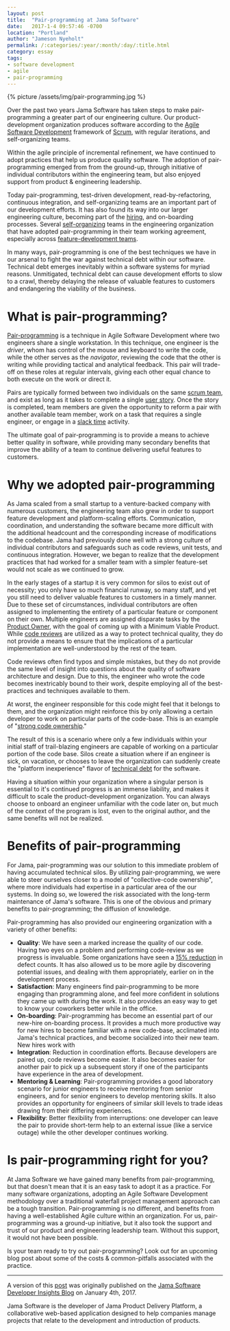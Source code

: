 ```yaml
---
layout: post
title:  "Pair-programming at Jama Software"
date:   2017-1-4 09:57:46 -0700
location: "Portland"
author: "Jameson Nyeholt"
permalink: /:categories/:year/:month/:day/:title.html
category: essay
tags:
- software development
- agile
- pair-programming
---
```


{% picture /assets/img/pair-programming.jpg %}

Over the past two years Jama Software has taken steps to make pair-programming a greater part of our engineering culture.  Our product-development organization produces software according to the [Agile Software Development](https://www.agilealliance.org/agile101/) framework of [Scrum](https://www.scrumalliance.org/why-scrum), with regular iterations, and self-organizing teams.   
<!--description-->

Within the agile principle of incremental refinement, we have continued to adopt practices that help us produce quality software.  The adoption of pair-programming emerged from from the ground-up, through initiative of individual contributors within the engineering team, but also enjoyed support from product & engineering leadership.  


Today pair-programming, test-driven development, read-by-refactoring, continuous integration, and self-organizing teams are an important part of our development efforts.  It has also found its way into our larger engineering culture, becoming part of the  [hiring](http://www.jamasoftware.com/blog/jamas-hiring-process-the-technical-interview/), and on-boarding processes.  Several [self-organizing](http://www.jamasoftware.com/blog/self-selecting-agile-teams/) teams in the engineering organization that have adopted pair-programming in their team working agreement, especially across [feature-development teams](https://less.works/less/structure/feature-teams.html).

In many ways, pair-programming is one of the best techniques we have in our arsenal to fight the war against technical debt within our software.  Technical debt emerges inevitably within a software systems for myriad reasons.  Unmitigated, technical debt can cause development efforts to slow to a crawl, thereby delaying the release of valuable features to customers and endangering the viability of the business.  

# What is pair-programming?

[Pair-programming](https://www.agilealliance.org/glossary/pairing/) is a technique in Agile Software Development where two engineers share a single workstation.  In this technique, one engineer is the *driver*, whom has control of the mouse and keyboard to write the code, while the other serves as the *navigator*, reviewing the code that the other is writing while providing tactical and analytical feedback.  This pair will trade-off on these roles at regular intervals, giving each other equal chance to both execute on the work or direct it.

Pairs are typically formed between two individuals on the same [scrum team](https://www.mountaingoatsoftware.com/agile/scrum/team), and exist as long as it takes to complete a single [user story](https://www.mountaingoatsoftware.com/agile/user-stories).  Once the story is completed, team members are given the opportunity to reform a pair with another available team member, work on a task that requires a single engineer, or engage in a [slack time](http://www.jamesshore.com/Agile-Book/slack.html) activity.  

The ultimate goal of pair-programming is to provide a means to achieve better quality in software, while providing many secondary benefits that improve the ability of a team to continue delivering useful features to customers.

# Why we adopted pair-programming

As Jama scaled from a small startup to a venture-backed company with numerous customers, the engineering team also grew in order to support feature development and platform-scaling efforts.  Communication, coordination, and understanding the software became more difficult with the additional headcount and the corresponding increase of modifications to the codebase.  Jama had previously done well with a strong culture of individual contributors and safeguards such as code reviews, unit tests, and continuous integration.  However, we began to realize that the development practices that had worked for a smaller team with a simpler feature-set would not scale as we continued to grow.

In the early stages of a startup it is very common for silos to exist out of necessity; you only have so much financial runway, so many staff, and yet you still need to deliver valuable features to customers in a timely manner.  Due to these set of circumstances, individual contributors are often assigned to implementing the entirety of a particular feature or component on their own.  Multiple engineers are assigned disparate tasks by the [Product Owner](https://www.mountaingoatsoftware.com/agile/scrum/product-owner), with the goal of coming up with a Minimum Viable Product.  While [code reviews](https://blog.codinghorror.com/code-reviews-just-do-it/) are utilized as a way to protect technical quality, they do not provide a means to ensure that the implications of a particular implementation are well-understood by the rest of the team.  

Code reviews often find typos and simple mistakes, but they do not provide the same level of insight into questions about the quality of software architecture and design.  Due to this, the engineer who wrote the code becomes inextricably bound to their work, despite employing all of the best-practices and techniques available to them.  

At worst, the engineer responsible for this code might feel that it belongs to them, and the organization might reinforce this by only allowing a certain developer to work on particular parts of the code-base.  This is an example of "[strong code ownership](http://martinfowler.com/bliki/CodeOwnership.html)."

The result of this is a scenario where only a few individuals within your initial staff of trail-blazing engineers are capable of working on a particular portion of the code base.  Silos create a situation where if an engineer is sick, on vacation, or chooses to leave the organization can suddenly create the "platform inexperience" flavor of [technical debt](http://martinfowler.com/bliki/TechnicalDebt.html) for the software.  

Having a situation within your organization where a singular person is essential to it's continued progress is an immense liability, and makes it difficult to scale the product-development organization.  You can always choose to onboard an engineer unfamiliar with the code later on, but much of the context of the program is lost, even to the original author, and the same benefits will not be realized.

# Benefits of pair-programming

For Jama, pair-programming was our solution to this immediate problem of having accumulated technical silos.  By utilizing pair-programming, we were able to steer ourselves closer to a model of "collective-code ownership", where more individuals had expertise in a particular area of the our systems.  In doing so, we lowered the risk associated with the long-term maintenance of Jama's software.  This is one of the obvious and primary benefits to pair-programming; the diffusion of knowledge.

Pair-programming has also provided our engineering organization with a variety of other benefits:  

- **Quality**: We have seen a marked increase the quality of our code.  Having two eyes on a problem and performing code-review as we progress is invaluable.  Some organizations have seen a [15% reduction](http://collaboration.csc.ncsu.edu/laurie/Papers/XPSardinia.PDF) in defect counts.  It has also allowed us to be more agile by discovering potential issues, and dealing with them appropriately, earlier on in the development process.
- **Satisfaction**:  Many engineers find pair-programming to be more engaging than programming alone, and feel more confident in solutions they came up with during the work.  It also provides an easy way to get to know your coworkers better while in the office.
- **On-boarding**: Pair-programming has become an essential part of our new-hire on-boarding process.  It provides a much more productive way for new hires to become familiar with a new code-base, acclimated into Jama's technical practices, and become socialized into their new team.  New hires work with
- **Integration**: Reduction in coordination efforts.  Because developers are paired up, code reviews become easier.  It also becomes easier for another pair to pick up a subsequent story if one of the participants have experience in the area of development.
- **Mentoring & Learning**: Pair-programming provides a good laboratory scenario for junior engineers to receive mentoring from senior engineers, and for senior engineers to develop mentoring skills.  It also provides an opportunity for engineers of similar skill levels to trade ideas drawing from their differing experiences.
- **Flexibility**: Better flexibility from interruptions: one developer can leave the pair to provide short-term help to an external issue (like a service outage) while the other developer continues working.

# Is pair-programming right for you?

At Jama Software we have gained many benefits from pair-programming, but that doesn't mean that it is an easy task to adopt it as a practice.  For many software organizations, adopting an Agile Software Development methodology over a traditional waterfall project management approach can be a tough transition.  Pair-programming is no different, and benefits from having a well-established Agile culture within an organization.  For us, pair-programming was a ground-up initiative, but it also took the support and trust of our product and engineering leadership team.  Without this support, it would not have been possible.  

Is your team ready to try out pair-programming?  Look out for an upcoming blog post about some of the costs & common-pitfalls associated with the practice.

***

A version of this [post](https://www.jamasoftware.com/blog/pair-programming-why-we-do-it/) was originally published on the [Jama Software Developer Insights Blog](https://www.jamasoftware.com/blog/category/developer-insights/) on January 4th, 2017.

Jama Software is the developer of Jama Product Delivery Platform, a collaborative web-based application designed to help companies manage projects that relate to the development and introduction of products.

